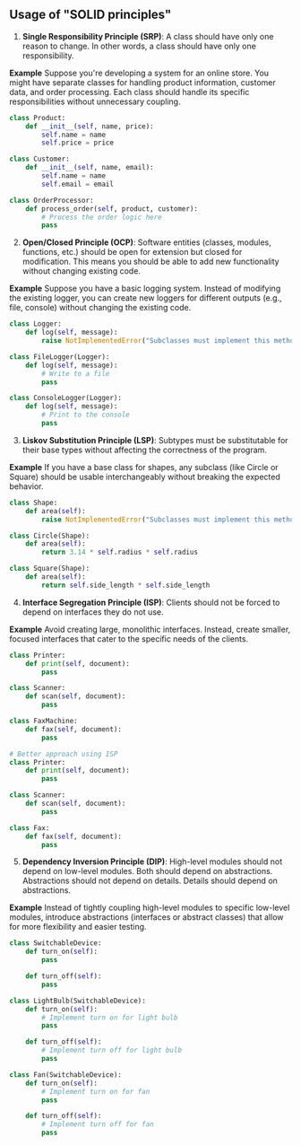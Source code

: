 ## Usage of "SOLID principles"

1. **Single Responsibility Principle (SRP)**: A class should have only one reason to change. In other words, a class should have only one responsibility.

**Example**
Suppose you're developing a system for an online store. You might have separate classes for handling product information, customer data, and order processing. Each class should handle its specific responsibilities without unnecessary coupling.

```python
class Product:
    def __init__(self, name, price):
        self.name = name
        self.price = price

class Customer:
    def __init__(self, name, email):
        self.name = name
        self.email = email

class OrderProcessor:
    def process_order(self, product, customer):
        # Process the order logic here
        pass
```

2. **Open/Closed Principle (OCP)**: Software entities (classes, modules, functions, etc.) should be open for extension but closed for modification. This means you should be able to add new functionality without changing existing code.

**Example**
Suppose you have a basic logging system. Instead of modifying the existing logger, you can create new loggers for different outputs (e.g., file, console) without changing the existing code.

```python
class Logger:
    def log(self, message):
        raise NotImplementedError("Subclasses must implement this method")

class FileLogger(Logger):
    def log(self, message):
        # Write to a file
        pass

class ConsoleLogger(Logger):
    def log(self, message):
        # Print to the console
        pass
```

3. **Liskov Substitution Principle (LSP)**: Subtypes must be substitutable for their base types without affecting the correctness of the program.

**Example**
If you have a base class for shapes, any subclass (like Circle or Square) should be usable interchangeably without breaking the expected behavior.

```python
class Shape:
    def area(self):
        raise NotImplementedError("Subclasses must implement this method")

class Circle(Shape):
    def area(self):
        return 3.14 * self.radius * self.radius

class Square(Shape):
    def area(self):
        return self.side_length * self.side_length
```

4. **Interface Segregation Principle (ISP)**: Clients should not be forced to depend on interfaces they do not use.

**Example**
Avoid creating large, monolithic interfaces. Instead, create smaller, focused interfaces that cater to the specific needs of the clients.

```python
class Printer:
    def print(self, document):
        pass

class Scanner:
    def scan(self, document):
        pass

class FaxMachine:
    def fax(self, document):
        pass

# Better approach using ISP
class Printer:
    def print(self, document):
        pass

class Scanner:
    def scan(self, document):
        pass

class Fax:
    def fax(self, document):
        pass
```

5. **Dependency Inversion Principle (DIP)**: High-level modules should not depend on low-level modules. Both should depend on abstractions. Abstractions should not depend on details. Details should depend on abstractions.

**Example**
Instead of tightly coupling high-level modules to specific low-level modules, introduce abstractions (interfaces or abstract classes) that allow for more flexibility and easier testing.

```python
class SwitchableDevice:
    def turn_on(self):
        pass

    def turn_off(self):
        pass

class LightBulb(SwitchableDevice):
    def turn_on(self):
        # Implement turn on for light bulb
        pass

    def turn_off(self):
        # Implement turn off for light bulb
        pass

class Fan(SwitchableDevice):
    def turn_on(self):
        # Implement turn on for fan
        pass

    def turn_off(self):
        # Implement turn off for fan
        pass
```
